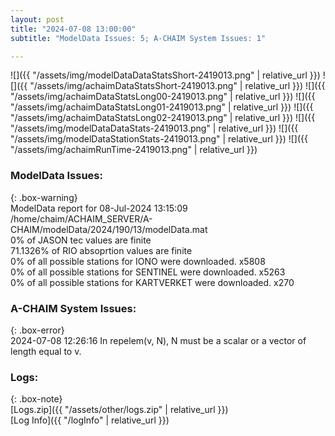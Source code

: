 ```yaml
---
layout: post
title: "2024-07-08 13:00:00"
subtitle: "ModelData Issues: 5; A-CHAIM System Issues: 1"

---
```


![]({{ "/assets/img/modelDataDataStatsShort-2419013.png" | relative_url }})
![]({{ "/assets/img/achaimDataStatsShort-2419013.png" | relative_url }})
![]({{ "/assets/img/achaimDataStatsLong00-2419013.png" | relative_url }})
![]({{ "/assets/img/achaimDataStatsLong01-2419013.png" | relative_url }})
![]({{ "/assets/img/achaimDataStatsLong02-2419013.png" | relative_url }})
![]({{ "/assets/img/modelDataDataStats-2419013.png" | relative_url }})
![]({{ "/assets/img/modelDataStationStats-2419013.png" | relative_url }})
![]({{ "/assets/img/achaimRunTime-2419013.png" | relative_url }})


### ModelData Issues:  
  
{: .box-warning}  
 ModelData report for 08-Jul-2024 13:15:09   
 /home/chaim/ACHAIM_SERVER/A-CHAIM/modelData/2024/190/13/modelData.mat   
 0% of JASON tec values are finite   
 71.1326% of RIO absoprtion values are finite   
 0% of all possible stations for IONO were downloaded. x5808   
 0% of all possible stations for SENTINEL were downloaded. x5263   
 0% of all possible stations for KARTVERKET were downloaded. x270   
  
### A-CHAIM System Issues:  
  
{: .box-error}  
2024-07-08 12:26:16 In repelem(v, N), N must be a scalar or a vector of length equal to v.  

### Logs:  
  
{: .box-note}  
[Logs.zip]({{ "/assets/other/logs.zip" | relative_url }})  
[Log Info]({{ "/logInfo" | relative_url }})  
